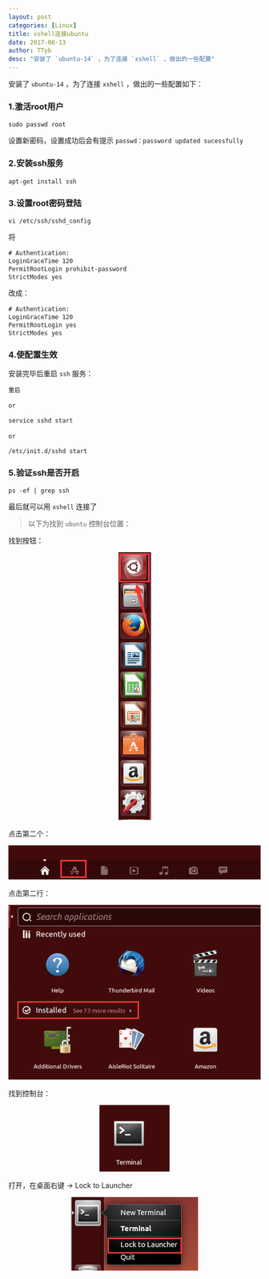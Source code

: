 ```yaml
---
layout: post
categories: [Linux]
title: xshell连接ubuntu
date: 2017-06-13
author: TTyb
desc: "安装了 `ubuntu-14` ，为了连接 `xshell` ，做出的一些配置"
---
```


安装了 `ubuntu-14` ，为了连接 `xshell` ，做出的一些配置如下：

### 1.激活root用户

```
sudo passwd root
```

设置新密码，设置成功后会有提示 `passwd：password updated sucessfully`

### 2.安装ssh服务

```
apt-get install ssh
```

### 3.设置root密码登陆

```
vi /etc/ssh/sshd_config
```

将

```
# Authentication:
LoginGraceTime 120
PermitRootLogin prohibit-password
StrictModes yes
```

改成：

```
# Authentication:
LoginGraceTime 120
PermitRootLogin yes
StrictModes yes
```

### 4.使配置生效


安装完毕后重启 `ssh` 服务：

```
重启
```

`or`

```
service sshd start
```

`or`

```
/etc/init.d/sshd start
```

### 5.验证ssh是否开启

```
ps -ef | grep ssh
```

最后就可以用 `xshell` 连接了

> 以下为找到 `ubuntu` 控制台位置：

找到按钮：

<p style="text-align:center"><img src="/static/postimage/linux/ubuntu/996148-20170613091751900-2125513854.png"/></p>

点击第二个：

<p style="text-align:center"><img src="/static/postimage/linux/ubuntu/996148-20170613091909181-1334363079.png"/></p>

点击第二行：

<p style="text-align:center"><img src="/static/postimage/linux/ubuntu/996148-20170613091949618-1950325186.png"/></p>

找到控制台：

<p style="text-align:center"><img src="/static/postimage/linux/ubuntu/996148-20170613092024415-1043489570.png"/></p>

打开，在桌面右键 -> Lock to Launcher

<p style="text-align:center"><img src="/static/postimage/linux/ubuntu/996148-20170613092140728-675904521.png"/></p>